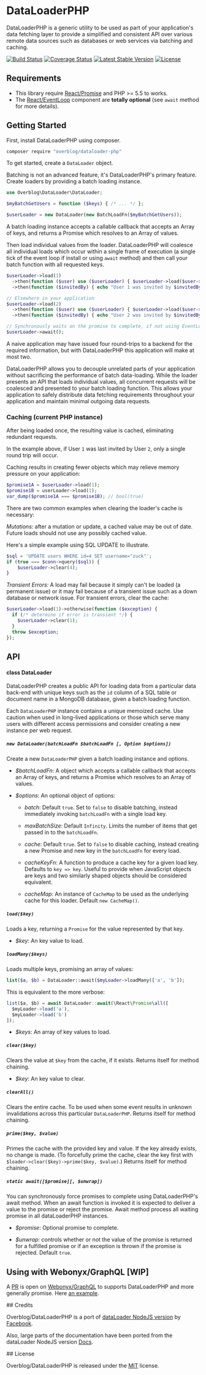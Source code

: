 # DataLoaderPHP

DataLoaderPHP is a generic utility to be used as part of your application's data
fetching layer to provide a simplified and consistent API over various remote
data sources such as databases or web services via batching and caching.

[![Build Status](https://travis-ci.org/overblog/dataloader-php.svg?branch=master)](https://travis-ci.org/overblog/dataloader-php)
[![Coverage Status](https://coveralls.io/repos/github/overblog/dataloader-php/badge.svg?branch=master)](https://coveralls.io/github/overblog/dataloader-php?branch=master)
[![Latest Stable Version](https://poser.pugx.org/overblog/dataloader-php/version)](https://packagist.org/packages/overblog/dataloader-php)
[![License](https://poser.pugx.org/overblog/dataloader-php/license)](https://packagist.org/packages/overblog/dataloader-php)

## Requirements

* This library require [React/Promise](https://github.com/reactphp/promise) and PHP >= 5.5 to works.
* The [React/EventLoop](https://github.com/reactphp/event-loop) component are **totally optional** (see `await` method for more details).

## Getting Started

First, install DataLoaderPHP using composer.

```sh
composer require "overblog/dataloader-php"
```

To get started, create a `DataLoader` object.

Batching is not an advanced feature, it's DataLoaderPHP's primary feature.
Create loaders by providing a batch loading instance.


```php
use Overblog\DataLoader\DataLoader;

$myBatchGetUsers = function ($keys) { /* ... */ };

$userLoader = new DataLoader(new BatchLoadFn($myBatchGetUsers));
```

A batch loading instance accepts a callable callback that accepts an Array of keys, and returns a Promise which
resolves to an Array of values.

Then load individual values from the loader. DataLoaderPHP will coalesce all
individual loads which occur within a single frame of execution (a single tick
of the event loop if install or using `await` method) and then call your batch function with all requested keys.

```php
$userLoader->load(1)
  ->then(function ($user) use ($userLoader) { $userLoader->load($user->invitedByID); })
  ->then(function ($invitedBy) { echo "User 1 was invited by $invitedBy"; }));

// Elsewhere in your application
$userLoader->load(2)
  ->then(function ($user) use ($userLoader) { $userLoader->load($user->invitedByID); })
  ->then(function ($invitedBy) { echo "User 2 was invited by $invitedBy"; }));

// Synchronously waits on the promise to complete, if not using EventLoop.
$userLoader->await();
```
A naive application may have issued four round-trips to a backend for the
required information, but with DataLoaderPHP this application will make at most
two.

DataLoaderPHP allows you to decouple unrelated parts of your application without
sacrificing the performance of batch data-loading. While the loader presents an
API that loads individual values, all concurrent requests will be coalesced and
presented to your batch loading function. This allows your application to safely
distribute data fetching requirements throughout your application and maintain
minimal outgoing data requests.

### Caching (current PHP instance)

After being loaded once, the resulting value is cached, eliminating
redundant requests.

In the example above, if User `1` was last invited by User `2`, only a single
round trip will occur.

Caching results in creating fewer objects which may relieve memory pressure on
your application:

```php
$promise1A = $userLoader->load(1);
$promise1B = userLoader->load(1);
var_dump($promise1A === $promise1B); // bool(true)
```

There are two common examples when clearing the loader's cache is necessary:

*Mutations:* after a mutation or update, a cached value may be out of date.
Future loads should not use any possibly cached value.

Here's a simple example using SQL UPDATE to illustrate.

```php
$sql = 'UPDATE users WHERE id=4 SET username="zuck"';
if (true === $conn->query($sql)) {
    $userLoader->clear(4);
}
```

*Transient Errors:* A load may fail because it simply can't be loaded
(a permanent issue) or it may fail because of a transient issue such as a down
database or network issue. For transient errors, clear the cache:

```php
$userLoader->load(1)->otherwise(function ($exception) {
  if (/* determine if error is transient */) {
    $userLoader->clear(1);
  }
  throw $exception;
});
```

## API

#### class DataLoader

DataLoaderPHP creates a public API for loading data from a particular
data back-end with unique keys such as the `id` column of a SQL table or
document name in a MongoDB database, given a batch loading function.

Each `DataLoaderPHP` instance contains a unique memoized cache. Use caution when
used in long-lived applications or those which serve many users with different
access permissions and consider creating a new instance per web request.

##### `new DataLoader(batchLoadFn $batchLoadFn [, Option $options])`

Create a new `DataLoaderPHP` given a batch loading instance and options.

- *$batchLoadFn*: A object which accepts a callable callback that accepts an Array of keys,
    and returns a Promise which resolves to an Array of values.
- *$options*: An optional object of options:

  - *batch*: Default `true`. Set to `false` to disable batching, instead
    immediately invoking `batchLoadFn` with a single load key.

  - *maxBatchSize*: Default `Infinity`. Limits the number of items that get
    passed in to the `batchLoadFn`.

  - *cache*: Default `true`. Set to `false` to disable caching, instead
    creating a new Promise and new key in the `batchLoadFn` for every load.

  - *cacheKeyFn*: A function to produce a cache key for a given load key.
    Defaults to `key => key`. Useful to provide when JavaScript objects are keys
    and two similarly shaped objects should be considered equivalent.

  - *cacheMap*: An instance of `CacheMap` to be
    used as the underlying cache for this loader. Default `new CacheMap()`.

##### `load($key)`

Loads a key, returning a `Promise` for the value represented by that key.

- *$key*: An key value to load.

##### `loadMany($keys)`

Loads multiple keys, promising an array of values:

```php
list($a, $b) = DataLoader::await($myLoader->loadMany(['a', 'b']);
```

This is equivalent to the more verbose:

```js
list($a, $b) = await DataLoader::await(\React\Promise\all([
  $myLoader->load('a'),
  $myLoader->load('b')
]);
```

- *$keys*: An array of key values to load.

##### `clear($key)`

Clears the value at `$key` from the cache, if it exists. Returns itself for
method chaining.

- *$key*: An key value to clear.

##### `clearAll()`

Clears the entire cache. To be used when some event results in unknown
invalidations across this particular `DataLoaderPHP`. Returns itself for
method chaining.

##### `prime($key, $value)`

Primes the cache with the provided key and value. If the key already exists, no
change is made. (To forcefully prime the cache, clear the key first with
`$loader->clear($key)->prime($key, $value)`.) Returns itself for method chaining.

##### `static await([$promise][, $unwrap])`

You can synchronously force promises to complete using DataLoaderPHP's await method.
When an await function is invoked it is expected to deliver a value to the promise or reject the promise.
Await method process all waiting promise in all dataLoaderPHP instances.

- *$promise*: Optional promise to complete.

- *$unwrap*: controls whether or not the value of the promise is returned for a fulfilled promise
  or if an exception is thrown if the promise is rejected. Default `true`.

## Using with Webonyx/GraphQL [WIP]

A [PR](https://github.com/webonyx/graphql-php/pull/67) is open on [Webonyx/GraphQL](https://github.com/webonyx/graphql-php)
to supports DataLoaderPHP and more generally promise.
Here [an example](https://github.com/mcg-web/sandbox-dataloader-graphql-php/blob/master/with-dataloader.php).

## Credits

Overblog/DataLoaderPHP is a port of [dataLoader NodeJS version](https://github.com/facebook/dataloader)
by [Facebook](https://github.com/facebook).

Also, large parts of the documentation have been ported from the dataLoader NodeJS version
[Docs](https://github.com/facebook/dataloader/blob/master/README.md).

## License

Overblog/DataLoaderPHP is released under the [MIT](https://github.com/overblog/dataloader-php/blob/master/LICENSE) license.
